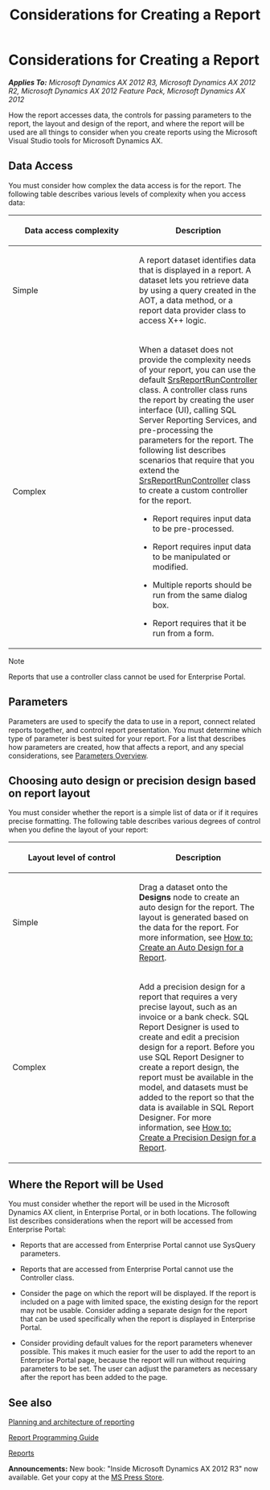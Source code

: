 ﻿---
title: Considerations for Creating a Report
TOCTitle: Considerations for Creating a Report
ms:assetid: 5b402bc4-2d57-41f9-84dd-bb73c818ba75
ms:mtpsurl: https://technet.microsoft.com/en-us/library/Gg731927(v=AX.60)
ms:contentKeyID: 35132856
ms.date: 05/18/2015
mtps_version: v=AX.60
---

# Considerations for Creating a Report 


_**Applies To:** Microsoft Dynamics AX 2012 R3, Microsoft Dynamics AX 2012 R2, Microsoft Dynamics AX 2012 Feature Pack, Microsoft Dynamics AX 2012_

How the report accesses data, the controls for passing parameters to the report, the layout and design of the report, and where the report will be used are all things to consider when you create reports using the Microsoft Visual Studio tools for Microsoft Dynamics AX.

## Data Access

You must consider how complex the data access is for the report. The following table describes various levels of complexity when you access data:

<table>
<colgroup>
<col style="width: 50%" />
<col style="width: 50%" />
</colgroup>
<thead>
<tr class="header">
<th><p>Data access complexity</p></th>
<th><p>Description</p></th>
</tr>
</thead>
<tbody>
<tr class="odd">
<td><p>Simple</p></td>
<td><p>A report dataset identifies data that is displayed in a report. A dataset lets you retrieve data by using a query created in the AOT, a data method, or a report data provider class to access X++ logic.</p></td>
</tr>
<tr class="even">
<td><p>Complex</p></td>
<td><p>When a dataset does not provide the complexity needs of your report, you can use the default <a href="https://technet.microsoft.com/en-us/library/gg940296(v=ax.60)">SrsReportRunController</a> class. A controller class runs the report by creating the user interface (UI), calling SQL Server Reporting Services, and pre-processing the parameters for the report. The following list describes scenarios that require that you extend the <a href="https://technet.microsoft.com/en-us/library/gg940296(v=ax.60)">SrsReportRunController</a> class to create a custom controller for the report.</p>
<ul>
<li><p>Report requires input data to be pre-processed.</p></li>
<li><p>Report requires input data to be manipulated or modified.</p></li>
<li><p>Multiple reports should be run from the same dialog box.</p></li>
<li><p>Report requires that it be run from a form.</p></li>
</ul></td>
</tr>
</tbody>
</table>



> [!NOTE]
> <P>Reports that use a controller class cannot be used for Enterprise Portal.</P>



## Parameters

Parameters are used to specify the data to use in a report, connect related reports together, and control report presentation. You must determine which type of parameter is best suited for your report. For a list that describes how parameters are created, how that affects a report, and any special considerations, see [Parameters Overview](parameters-overview.md).

## Choosing auto design or precision design based on report layout

You must consider whether the report is a simple list of data or if it requires precise formatting. The following table describes various degrees of control when you define the layout of your report:

<table>
<colgroup>
<col style="width: 50%" />
<col style="width: 50%" />
</colgroup>
<thead>
<tr class="header">
<th><p>Layout level of control</p></th>
<th><p>Description</p></th>
</tr>
</thead>
<tbody>
<tr class="odd">
<td><p>Simple</p></td>
<td><p>Drag a dataset onto the <strong>Designs</strong> node to create an auto design for the report. The layout is generated based on the data for the report. For more information, see <a href="how-to-create-an-auto-design-for-a-report.md">How to: Create an Auto Design for a Report</a>.</p></td>
</tr>
<tr class="even">
<td><p>Complex</p></td>
<td><p>Add a precision design for a report that requires a very precise layout, such as an invoice or a bank check. SQL Report Designer is used to create and edit a precision design for a report. Before you use SQL Report Designer to create a report design, the report must be available in the model, and datasets must be added to the report so that the data is available in SQL Report Designer. For more information, see <a href="how-to-create-a-precision-design-for-a-report.md">How to: Create a Precision Design for a Report</a>.</p></td>
</tr>
</tbody>
</table>


## Where the Report will be Used

You must consider whether the report will be used in the Microsoft Dynamics AX client, in Enterprise Portal, or in both locations. The following list describes considerations when the report will be accessed from Enterprise Portal:

  - Reports that are accessed from Enterprise Portal cannot use SysQuery parameters.

  - Reports that are accessed from Enterprise Portal cannot use the Controller class.

  - Consider the page on which the report will be displayed. If the report is included on a page with limited space, the existing design for the report may not be usable. Consider adding a separate design for the report that can be used specifically when the report is displayed in Enterprise Portal.

  - Consider providing default values for the report parameters whenever possible. This makes it much easier for the user to add the report to an Enterprise Portal page, because the report will run without requiring parameters to be set. The user can adjust the parameters as necessary after the report has been added to the page.

## See also

[Planning and architecture of reporting](planning-and-architecture-of-reporting.md)

[Report Programming Guide](report-programming-guide.md)

[Reports](https://technet.microsoft.com/en-us/library/cc601396\(v=ax.60\))

  
**Announcements:** New book: "Inside Microsoft Dynamics AX 2012 R3" now available. Get your copy at the [MS Press Store](https://www.microsoftpressstore.com/store/inside-microsoft-dynamics-ax-2012-r3-9780735685109).

